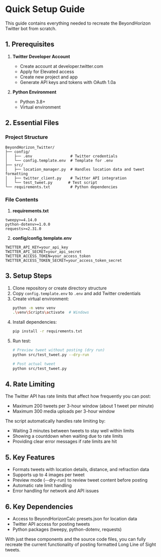 # Quick Setup Guide

This guide contains everything needed to recreate the BeyondHorizon Twitter bot from scratch.

## 1. Prerequisites
1. **Twitter Developer Account**
   - Create account at developer.twitter.com
   - Apply for Elevated access
   - Create new project and app
   - Generate API keys and tokens with OAuth 1.0a

2. **Python Environment**
   - Python 3.8+
   - Virtual environment

## 2. Essential Files

### Project Structure
```
BeyondHorizon_Twitter/
├── config/
│   ├── .env                 # Twitter credentials
│   └── config.template.env  # Template for .env
├── src/
│   ├── location_manager.py  # Handles location data and tweet formatting
│   ├── twitter_client.py    # Twitter API integration
│   └── test_tweet.py       # Test script
└── requirements.txt         # Python dependencies
```

### File Contents

1. **requirements.txt**
```
tweepy>=4.14.0
python-dotenv>=1.0.0
requests>=2.31.0
```

2. **config/config.template.env**
```
TWITTER_API_KEY=your_api_key
TWITTER_API_SECRET=your_api_secret
TWITTER_ACCESS_TOKEN=your_access_token
TWITTER_ACCESS_TOKEN_SECRET=your_access_token_secret
```

## 3. Setup Steps
1. Clone repository or create directory structure
2. Copy `config.template.env` to `.env` and add Twitter credentials
3. Create virtual environment:
   ```bash
   python -m venv venv
   .\venv\Scripts\activate  # Windows
   ```
4. Install dependencies:
   ```bash
   pip install -r requirements.txt
   ```
5. Run test:
   ```bash
   # Preview tweet without posting (dry run)
   python src/test_tweet.py --dry-run

   # Post actual tweet
   python src/test_tweet.py
   ```

## 4. Rate Limiting
The Twitter API has rate limits that affect how frequently you can post:
- Maximum 200 tweets per 3-hour window (about 1 tweet per minute)
- Maximum 300 media uploads per 3-hour window

The script automatically handles rate limiting by:
- Waiting 3 minutes between tweets to stay well within limits
- Showing a countdown when waiting due to rate limits
- Providing clear error messages if rate limits are hit

## 5. Key Features
- Formats tweets with location details, distance, and refraction data
- Supports up to 4 images per tweet
- Preview mode (--dry-run) to review tweet content before posting
- Automatic rate limit handling
- Error handling for network and API issues

## 6. Key Dependencies
- Access to BeyondHorizonCalc presets.json for location data
- Twitter API access for posting tweets
- Python packages (tweepy, python-dotenv, requests)

With just these components and the source code files, you can fully recreate the current functionality of posting formatted Long Line of Sight tweets.
